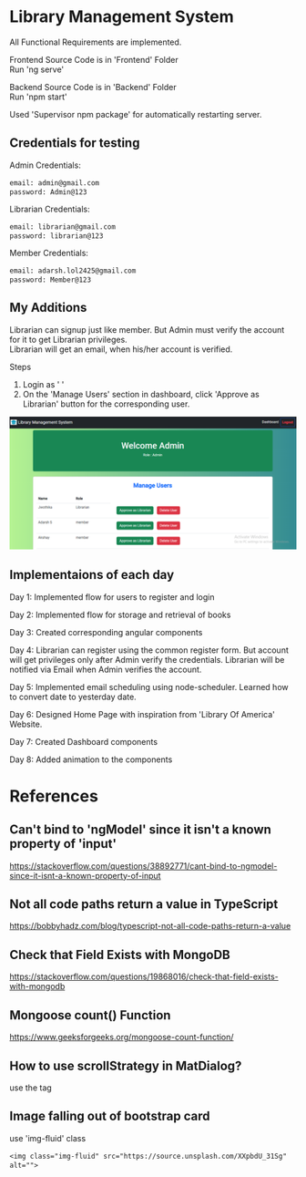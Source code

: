 # Library Management System

All Functional Requirements are implemented.

Frontend Source Code is in 'Frontend' Folder<br>
Run 'ng serve'
<br>

Backend Source Code is in 'Backend' Folder<br>
Run 'npm start'
<br>

Used 'Supervisor npm package' for automatically restarting server. <br>
## Credentials for testing
Admin Credentials:

```
email: admin@gmail.com
password: Admin@123
```

Librarian Credentials:

```
email: librarian@gmail.com
password: librarian@123
```

Member Credentials:

```
email: adarsh.lol2425@gmail.com
password: Member@123
```

## My Additions
Librarian can signup just like member. But Admin must verify the account for it to get Librarian privileges. <br>
Librarian will get an email, when his/her account is verified.<br>

Steps<br>

1. Login as '   '<br>
2. On the 'Manage Users' section in dashboard, click 'Approve as Librarian' button for the corresponding user.<br>

![Admin page](https://github.com/adarsh-2425/Library-Management-System/blob/f4809f6d54d47bfcb4b3741703689bd4e7ed6f05/Frontend/src/assets/images/admin.PNG)

## Implementaions of each day
Day 1:
Implemented flow for users to register and login

Day 2:
Implemented flow for storage and retrieval of books

Day 3:
Created corresponding angular components

Day 4:
Librarian can register using the common register form. But account will get privileges only after Admin verify the credentials. Librarian will be notified via Email when Admin verifies the account.

Day 5:
Implemented email scheduling using node-scheduler.
Learned how to convert date to yesterday date.

Day 6:
Designed Home Page with inspiration from 'Library Of America' Website.

Day 7:
Created Dashboard components

Day 8:
Added animation to the components

# References

## Can't bind to 'ngModel' since it isn't a known property of 'input'

https://stackoverflow.com/questions/38892771/cant-bind-to-ngmodel-since-it-isnt-a-known-property-of-input

## Not all code paths return a value in TypeScript

https://bobbyhadz.com/blog/typescript-not-all-code-paths-return-a-value

## Check that Field Exists with MongoDB
https://stackoverflow.com/questions/19868016/check-that-field-exists-with-mongodb

## Mongoose count() Function
https://www.geeksforgeeks.org/mongoose-count-function/

## How to use scrollStrategy in MatDialog?

use the <mat-dialog-content> tag

## Image falling out of bootstrap card
use 'img-fluid' class
```
<img class="img-fluid" src="https://source.unsplash.com/XXpbdU_31Sg" alt="">
```